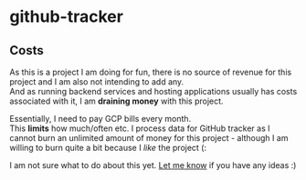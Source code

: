 # github-tracker

## Costs

As this is a project I am doing for fun, there is no source of revenue for this project and I am also not intending to add any.    
And as running backend services and hosting applications usually has costs associated with it, I am **draining money** with this project.

Essentially, I need to pay GCP bills every month.  
This **limits** how much/often etc. I process data for GitHub tracker as I cannot burn an unlimited amount of money for this project - although I am willing to burn quite a bit because I *like* the project (:

I am not sure what to do about this yet. [Let me know][dm] if you have any ideas :)

[dm]: https://creativemaybeno.dev
